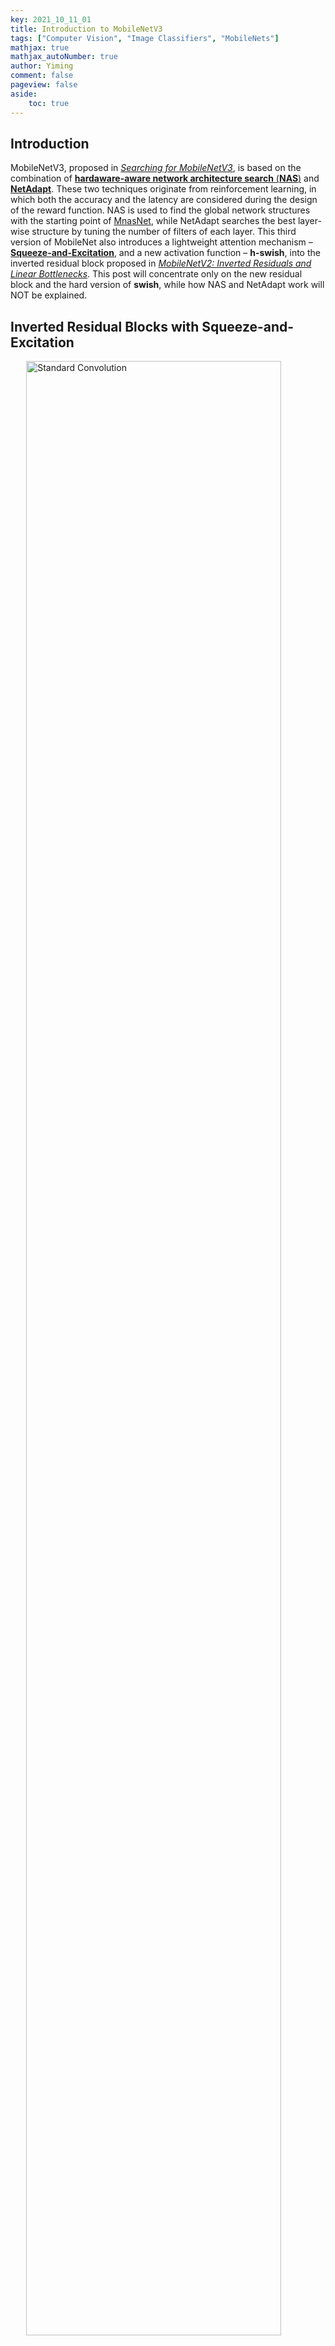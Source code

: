 ```yaml
---
key: 2021_10_11_01
title: Introduction to MobileNetV3
tags: ["Computer Vision", "Image Classifiers", "MobileNets"]
mathjax: true
mathjax_autoNumber: true
author: Yiming
comment: false
pageview: false
aside:
    toc: true
---
```


<style>
.center1 {
  display: block;
  margin-left: auto;
  margin-right: auto;
  width: 40%;
}
</style>

<style>
.center2 {
  display: block;
  margin-left: auto;
  margin-right: auto;
  width: 50%;
}
</style>

<style>
.center3 {
  display: block;
  margin-left: auto;
  margin-right: auto;
  width: 60%;
}
</style>

<style>
.center4 {
  display: block;
  margin-left: auto;
  margin-right: auto;
  width: 70%;
}
</style>

<style>
.center5 {
  display: block;
  margin-left: auto;
  margin-right: auto;
  width: 80%;
}
</style>

<style>
.center6 {
  display: block;
  margin-left: auto;
  margin-right: auto;
  width: 90%;
}
</style>

## Introduction

MobileNetV3, proposed in [*Searching for MobileNetV3*](https://openaccess.thecvf.com/content_ICCV_2019/papers/Howard_Searching_for_MobileNetV3_ICCV_2019_paper.pdf), is based on the combination of [**hardaware-aware network architecture search** (**NAS**)](https://openaccess.thecvf.com/content_CVPR_2019/papers/Tan_MnasNet_Platform-Aware_Neural_Architecture_Search_for_Mobile_CVPR_2019_paper.pdf) and [**NetAdapt**](https://openaccess.thecvf.com/content_ECCV_2018/papers/Tien-Ju_Yang_NetAdapt_Platform-Aware_Neural_ECCV_2018_paper.pdf). These two techniques originate from reinforcement learning, in which both the accuracy and the latency are considered during the design of the reward function. NAS is used to find the global network structures with the starting point of [MnasNet](https://openaccess.thecvf.com/content_CVPR_2019/papers/Tan_MnasNet_Platform-Aware_Neural_Architecture_Search_for_Mobile_CVPR_2019_paper.pdf), while NetAdapt searches the best layer-wise structure by tuning the number of filters of each layer. This third version of MobileNet also introduces a lightweight attention mechanism – [**Squeeze-and-Excitation**](https://arxiv.org/abs/1709.01507), and a new activation function – **h-swish**, into the inverted residual block proposed in [*MobileNetV2: Inverted Residuals and Linear Bottlenecks*](https://ieeexplore.ieee.org/document/8578572). This post will concentrate only on the new residual block and the hard version of **swish**, while how NAS and NetAdapt work will NOT be explained.

## Inverted Residual Blocks with Squeeze-and-Excitation

<img src="/posts.assets/2021-10-11-introduction-to-MobileNetV3.assets/inverted_residual_block_with_se.png" alt="Standard Convolution" class="center6">

## Hard Swish

A nonlinear activation called **swish** was introduced in [*Sigmoid-Weighted Linear Units for Neural Network Function Approximation in Reinforcement Learning*](https://arxiv.org/abs/1702.03118), [*Bridging Nonlinearities and Stochastic Regularizers with Gaussian Error Linear Units*](https://openreview.net/forum?id=Bk0MRI5lg) and [*Searching for Activation Functions*](https://arxiv.org/abs/1710.05941) to replace $$\text{ReLU}$$, and the accuracy of the resulted neural network can be significantly improved. Swish is defined as

$$
\label{eqn1}
\text{swish}(x) := x \cdot \sigma(x) = \frac{x}{1 + e^{-x}}.
$$

Since $\eqref{eqn1}$ involves a sigmoid function, computation is much expensive on mobile devices. Thus, authors of MobileNetV3 proposed **h-swish** by approximating sigmoid with its piecewise linear hard analog $$\frac{\text{ReLU6}(x+3)}{6}$$, which means

$$
\label{eqn2}
\text{h-swish}(x) := x \cdot \frac{\text{ReLU6}(x+3)}{6}.
$$

<img src="/posts.assets/2021-10-11-introduction-to-MobileNetV3.assets/sigmoid_vs_hsigmoid.png" alt="Standard Convolution" class="center4">

<img src="/posts.assets/2021-10-11-introduction-to-MobileNetV3.assets/swish_vs_hswish.png" alt="Standard Convolution" class="center4">

### Advantages of Hard Swish

- Optimized implementations of $$\text{ReLU6}$$ are available on virtually all software and hardware frameworks.
- In quantized mode, it eliminates potential numerical precision loss caused by different implementations of the approximate sigmoid.
- In practice, $$\text{h-swish}$$ can be implemented as a piece-wise function to reduce the number of memory accesses driving the latency cost down substantially.

### Other Findings

- The cost of applying nonlinearity decreases as it goes deeper into the network, since each layer activation memory typically halves every time the resolution drops.
- Most of the benefits of $$\text{swish}$$ are realized by using them `only`{:.warning} in the deeper layers. Thus, the authors of MobileNetV3 only use $$\text{h-swish}$$ at the second half of the model.

## Redesigning Expensive Layers

Those current models which are based on MobileNetV2's inverted residual blocks use $1\times1$ convolution as a final layer in order to expand to a higher-dimensional feature space. Although this layer is of crucial importance in enriching features for prediction, it also has a high computational cost. To reduce latency and preserve the high-dimensional features, this layer is moved after the final average pooling. This final set of features is now computed at $1 \times 1$ spatial resolution instead of $7 \times 7$. The resulted design brings nearly free computation and latency.

<img src="/posts.assets/2021-10-11-introduction-to-MobileNetV3.assets/last_stage.png" alt="Standard Convolution" class="center6">

The architecture of MobileNetV2, in which the final set of features is computed at $7 \times 7$ resolution:

| Input                   | Operator      | $t$ | $c$      | $n$ | $s$ |
|-------------------------|---------------|-----|----------|-----|-----|
| 224×224×3               | conv2d        | -   | 32       | 1   | 2   |
| 112×112×32              | bottleneck    | 1   | 16       | 1   | 1   |
| 112×112×16              | bottleneck    | 6   | 24       | 2   | 2   |
| 56×56×24                | bottleneck    | 6   | 32       | 3   | 2   |
| 28×28×32                | bottleneck    | 6   | 64       | 4   | 2   |
| 14×14×64                | bottleneck    | 6   | 96       | 3   | 1   |
| 14×14×96                | bottleneck    | 6   | 160      | 3   | 2   |
| 7×7×160                 | bottleneck    | 6   | 320      | 1   | 1   |
| 7×7×320                 | conv2d 1×1    | -   | 1280     | 1   | 1   |
| `7×7×1280`{:.error}     | avgpool 7×7   | -   | -        | 1   | -   |
| 1×1×1280                | conv2d 1×1    | -   | k        | -   | -   |

- $t$: the **expansion rate** in the bottleneck;
- $c$: the **number of output channels**;
- $n$: the **number of repetitions**;
- $s$: the **stride**.

The architecture of MobileNetV3-Large:

| Input                   | Operator         | Expansion Size | Num. of Output Channels | SE                 | NL | $s$ |
|-------------------------|------------------|----------------|-------------------------|--------------------|----|-----|
| 224×224×3               | conv2d           | -              | 16                      | -                  | HS | 2   |
| 112×112×16              | bneck, 3x3       | 16             | 16                      | :x:                | RE | 1   |
| 112×112×16              | bneck, 3×3       | 64             | 24                      | :x:                | RE | 2   |
| 56x56x24                | bneck, 3x3       | 72             | 24                      | :x:                | RE | 1   |
| 56x56x24                | bneck, 5x5       | 72             | 40                      | :heavy_check_mark: | RE | 2   |
| 28x28x40                | bneck, 5x5       | 120            | 40                      | :heavy_check_mark: | RE | 1   |
| 28x28x40                | bneck, 5x5       | 120            | 40                      | :heavy_check_mark: | RE | 1   |
| 28x28x40                | bneck, 3x3       | 240            | 80                      | :x:                | HS | 2   |
| 14x14x80                | bneck, 3x3       | 200            | 80                      | :x:                | HS | 1   |
| 14x14x80                | bneck, 3x3       | 184            | 80                      | :x:                | HS | 1   |
| 14x14x80                | bneck, 3x3       | 184            | 80                      | :x:                | HS | 1   |
| 14x14x80                | bneck, 3x3       | 480            | 112                     | :heavy_check_mark: | HS | 1   |
| 14x14x112               | bneck, 3x3       | 672            | 112                     | :heavy_check_mark: | HS | 1   |
| 14x14x112               | bneck, 5x5       | 672            | 160                     | :heavy_check_mark: | HS | 2   |
| 7x7x160                 | bneck, 5x5       | 960            | 160                     | :heavy_check_mark: | HS | 1   |
| 7x7x160                 | bneck, 5x5       | 960            | 160                     | :heavy_check_mark: | HS | 1   |
| 7x7x160                 | conv2d, 1x1      | -              | 960                     | -                  | HS | 1   |
| 7x7x960                 | pool, 7x7        | -              | -                       | -                  | -  | 1   |
| `1x1x960`{:.error}      | conv2d, 1x1, NBN | -              | 1280                    | -                  | HS | 1   |
| 1x1x1280                | conv2d, 1x1, NBN | -              | k                       | -                  | -  | 1   |

- SE: whether there is a squeeze-and-excitation in that block;
- NL: the type of activation used;
- HS: $$\text{h-swish}$$;
- RE: $$\text{ReLU}$$;
- NBN: no batch normalization;
- $s$: stride.

Once the cost of this feature generation layer has been mitigated, the previous bottleneck projection layer is no longer needed to reduce computation. This observation allows us to remove the filtering and projection layers in the previous bottleneck layer, further reducing computational complexity. The efficient last stage reduces the latency by 7 ms which is 11% of the running time and the number of operations by 30 M mult-adds with almost no loss of accuracy.

## The Architecture of MobileNetV3

MobileNetV3 has a large version and a small version, which are targeted at high and low resource use cases, respectively.

### MobileNetV3-Large

| Input                   | Operator         | Expansion Size | Num. of Output Channels | SE                 | NL | $s$ |
|-------------------------|------------------|----------------|-------------------------|--------------------|----|-----|
| 224×224×3               | conv2d           | -              | 16                      | -                  | HS | 2   |
| 112×112×16              | bneck, 3x3       | 16             | 16                      | :x:                | RE | 1   |
| 112×112×16              | bneck, 3×3       | 64             | 24                      | :x:                | RE | 2   |
| 56x56x24                | bneck, 3x3       | 72             | 24                      | :x:                | RE | 1   |
| 56x56x24                | bneck, 5x5       | 72             | 40                      | :heavy_check_mark: | RE | 2   |
| 28x28x40                | bneck, 5x5       | 120            | 40                      | :heavy_check_mark: | RE | 1   |
| 28x28x40                | bneck, 5x5       | 120            | 40                      | :heavy_check_mark: | RE | 1   |
| 28x28x40                | bneck, 3x3       | 240            | 80                      | :x:                | HS | 2   |
| 14x14x80                | bneck, 3x3       | 200            | 80                      | :x:                | HS | 1   |
| 14x14x80                | bneck, 3x3       | 184            | 80                      | :x:                | HS | 1   |
| 14x14x80                | bneck, 3x3       | 184            | 80                      | :x:                | HS | 1   |
| 14x14x80                | bneck, 3x3       | 480            | 112                     | :heavy_check_mark: | HS | 1   |
| 14x14x112               | bneck, 3x3       | 672            | 112                     | :heavy_check_mark: | HS | 1   |
| 14x14x112               | bneck, 5x5       | 672            | 160                     | :heavy_check_mark: | HS | 2   |
| 7x7x160                 | bneck, 5x5       | 960            | 160                     | :heavy_check_mark: | HS | 1   |
| 7x7x160                 | bneck, 5x5       | 960            | 160                     | :heavy_check_mark: | HS | 1   |
| 7x7x160                 | conv2d, 1x1      | -              | 960                     | -                  | HS | 1   |
| 7x7x960                 | pool, 7x7        | -              | -                       | -                  | -  | 1   |
| 1x1x960                 | conv2d, 1x1, NBN | -              | 1280                    | -                  | HS | 1   |
| 1x1x1280                | conv2d, 1x1, NBN | -              | k                       | -                  | -  | 1   |

- SE: whether there is a squeeze-and-excitation in that block;
- NL: the type of activation used;
- HS: $$\text{h-swish}$$;
- RE: $$\text{ReLU}$$;
- NBN: no batch normalization;
- $s$: stride.

### MobileNetV3-Small

| Input                   | Operator         | Expansion Size | Num. of Output Channels | SE                 | NL | $s$ |
|-------------------------|------------------|----------------|-------------------------|--------------------|----|-----|
| 224×224×3               | conv2d, 3x3      | -              | 16                      | -                  | HS | 2   |
| 112×112×16              | bneck, 3x3       | 16             | 16                      | :heavy_check_mark: | RE | 2   |
| 56×56×16                | bneck, 3×3       | 72             | 24                      | :x:                | RE | 2   |
| 28x28x24                | bneck, 3x3       | 88             | 24                      | :x:                | RE | 1   |
| 28x28x24                | bneck, 5x5       | 96             | 40                      | :heavy_check_mark: | HS | 2   |
| 14x14x40                | bneck, 5x5       | 240            | 40                      | :heavy_check_mark: | HS | 1   |
| 14x14x40                | bneck, 5x5       | 240            | 40                      | :heavy_check_mark: | HS | 1   |
| 14x14x40                | bneck, 5x5       | 120            | 48                      | :heavy_check_mark: | HS | 1   |
| 14x14x48                | bneck, 5x5       | 144            | 48                      | :heavy_check_mark: | HS | 1   |
| 14x14x48                | bneck, 5x5       | 288            | 96                      | :heavy_check_mark: | HS | 2   |
| 7x7x96                  | bneck, 5x5       | 576            | 96                      | :heavy_check_mark: | HS | 1   |
| 7x7x96                  | bneck, 5x5       | 576            | 96                      | :heavy_check_mark: | HS | 1   |
| 7x7x96                  | conv2d, 1x1      | -              | 576                     | :heavy_check_mark: | HS | 1   |
| 7x7x576                 | pool, 7x7        | -              | -                       | -                  | -  | 1   |
| 1x1x576                 | conv2d, 1x1, NBN | -              | 1280                    | -                  | HS | 1   |
| 1x1x1280                | conv2d, 1x1, NBN | -              | k                       | -                  | -  | 1   |

- SE: whether there is a squeeze-and-excitation in that block;
- NL: the type of activation used;
- HS: $$\text{h-swish}$$;
- RE: $$\text{ReLU}$$;
- NBN: no batch normalization;
- $s$: stride.

## Experiments

### ImageNet Classification

| Network                                      | Top-1     | Mult-Adds (M) | Params (M) | P-1 (ms) | P-2 (ms) | P-3 (ms) |
|----------------------------------------------|-----------|---------------|------------|----------|----------|----------|
| V3-Large 1.0                                 | **75.2%** | 219           | 5.4        | 51       | 61       | 44       |
| V3-Large 0.75                                | 73.3%     | 155           | 4.0        | 39       | 46       | 40       |
| MnasNet-A1                                   | **75.2%** | 315           | 3.9        | 71       | 86       | 61       |
| [Proxyless](https://arxiv.org/abs/1812.00332)| 74.6%     | 320           | 4.0        | 72       | 84       | 60       |
| V2 1.0                                       | 72.0%     | 300           | 3.4        | 64       | 76       | 56       |
| V3-Small 1.0                                 | 67.4%     | 66            | 2.9        | 15.8     | 19.4     | 14.4     |
| V3-Small 0.75                                | 65.4%     | 44            | 2.4        | 12.8     | 15.6     | 11.7     |
| Mnas-small                                   | 64.9%     | 65.1          | 1.9        | 20.3     | 24.2     | 17.2     |
| V2 0.35                                      | 60.8%     | 59.2          | 1.6        | 16.6     | 19.6     | 13.9     |

- P-$n$: a Pixel-$n$ phone;
- all latencies are measures using a single large core with a batch size of 1.

The trade-off between the number of mult-adds and top-1 accuracy is shown below. This allows to compare models that were targeted different hardware or software frameworks. All MobileNetV3s are for input resolution 224 and use multipliers 0.35, 0.5, 0.75, 1 and 1.25.

<img src="/posts.assets/2021-10-11-introduction-to-MobileNetV3.assets/model_comparison.png" alt="Standard Convolution" class="center4">

#### MobileNetV2 vs. MobileNetV3

| Network      | Top-1 | P-1  | P-2  | P-3  |
|--------------|-------|------|------|------|
| V3-Large 1.0 | 73.8% | 44   | 42.5 | 31.7 |
| V2 1.0       | 70.9% | 52   | 48.3 | 37.0 |
| V3-Small     | 64.9% | 15.5 | 14.9 | 10.7 |
| V2 0.35      | 57.2% | 16.7 | 15.6 | 11.9 |

The figure below shows the MobileNetV3 performance trade-offs as a function of multiplier and resolution. Note how MobileNetV3-Small outperforms the MobileNetV3- Large with multiplier scaled to match the performance by nearly 3%. On the other hand, resolution provides an even better trade-offs than multiplier. However, it should be noted that resolution is often determined by the problem (e.g. segmentation and detection problem generally require higher resolution), and thus can’t always be used as a tunable parameter. In this experiment, multipliers are set to be 0.35, 0.5, 0.75, 1.0 and 1.25, with a fixed resolution of 224, and resolutions 96, 128, 160, 192, 224 and 256 with a fixed depth multiplier of 1.0

<img src="/posts.assets/2021-10-11-introduction-to-MobileNetV3.assets/v2_vs_v3.png" alt="Standard Convolution" class="center4">
